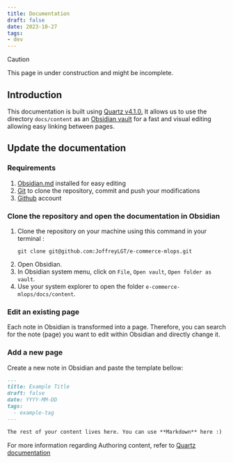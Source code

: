 ```yaml
---
title: Documentation
draft: false
date: 2023-10-27
tags:
- dev
---
```

> [!caution]
> This page in under construction and might be incomplete.

## Introduction

This documentation is built using [Quartz v4.1.0.](https://quartz.jzhao.xyz/)
It allows us to use the directory `docs/content` as an [Obsidian vault](https://obsidian.md/) for a fast and visual editing allowing easy linking between pages.

## Update the documentation
### Requirements

1. [Obsidian.md](https://obsidian.md/) installed for easy editing
2. [Git](https://git-scm.com/) to clone the repository, commit and push your modifications
3. [Github](https://github.com/) account

### Clone the repository and open the documentation in Obsidian

1. Clone the repository on your machine using this command in your terminal :
	```shell
	git clone git@github.com:JoffreyLGT/e-commerce-mlops.git
	```
2. Open Obsidian.
3. In Obsidian system menu, click on `File`, `Open vault`, `Open folder as vault`.
4. Use your system explorer to open the folder `e-commerce-mlops/docs/content`.

### Edit an existing page

Each note in Obsidian is transformed into a page. Therefore, you can search for the note (page) you want to edit within Obsidian and directly change it.

### Add a new page

Create a new note in Obsidian and paste the template bellow:

```md
---
title: Example Title
draft: false
date: YYYY-MM-DD
tags:
  - example-tag
---

The rest of your content lives here. You can use **Markdown** here :)
```

For more information regarding Authoring content, refer to [Quartz documentation](https://quartz.jzhao.xyz/authoring-content)
